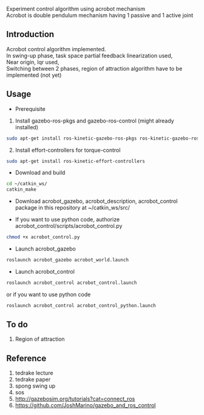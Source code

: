 Experiment control algorithm using acrobot mechanism </br>
Acrobot is double pendulum mechanism having 1 passive and 1 active joint

## Introduction
Acrobot control algorithm implemented.</br>
In swing-up phase, task space partial feedback linearization used,</br>
Near origin, lqr used,</br>
Switching between 2 phases, region of attraction algorithm have to be implemented (not yet)

## Usage
- Prerequisite</br>
 1. Install gazebo-ros-pkgs and gazebo-ros-control (might already installed)</br>
```sh
sudo apt-get install ros-kinetic-gazebo-ros-pkgs ros-kinetic-gazebo-ros-control
``` 
  2. Install effort-controllers for torque-control</br>
```sh
sudo apt-get install ros-kinetic-effort-controllers
```
- Download and build 
```sh
cd ~/catkin_ws/
catkin_make
```

- Download acrobot_gazebo, acrobot_description, acrobot_control package in this repository at ~/catkin_ws/src/

- If you want to use python code, authorize acrobot_control/scripts/acrobot_control.py
```sh
chmod +x acrobot_control.py
```

- Launch acrobot_gazebo
```sh
roslaunch acrobot_gazebo acrobot_world.launch
```

- Launch acrobot_control
```sh
roslaunch acrobot_control acrobot_control.launch
```
or if you want to use python code
```sh
roslaunch acrobot_control acrobot_control_python.launch
```


## To do
1. Region of attraction 

## Reference
1. tedrake lecture
2. tedrake paper
3. spong swing up
4. sos
5. <http://gazebosim.org/tutorials?cat=connect_ros>
6. <https://github.com/JoshMarino/gazebo_and_ros_control>
